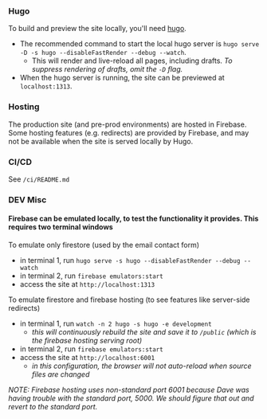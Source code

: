### Hugo
To build and preview the site locally, you'll need [hugo](gohugo.io). 

- The recommended command to start the local hugo server is `hugo serve -D -s hugo --disableFastRender --debug --watch`.
  - This will render and live-reload all pages, including drafts. _To suppress rendering of drafts, omit the `-D` flag._
- When the hugo server is running, the site can be previewed at `localhost:1313`.

### Hosting
The production site (and pre-prod environments) are hosted in Firebase. Some hosting features (e.g. redirects) are provided by Firebase, and may not be available when the site is served locally by Hugo.

### CI/CD
See `/ci/README.md`

### DEV Misc
#### Firebase can be emulated locally, to test the functionality it provides. This requires two terminal windows
To emulate only firestore (used by the email contact form)  
- in terminal 1, run `hugo serve -s hugo --disableFastRender --debug --watch`
- in terminal 2, run `firebase emulators:start`
- access the site at `http://localhost:1313`

To emulate firestore and firebase hosting (to see features like server-side redirects)
  - in terminal 1, run `watch -n 2 hugo -s hugo -e development`
    - _this will continuously rebuild the site and save it to `/public` (which is the firebase hosting serving root)_
  - in terminal 2, run `firebase emulators:start`
  - access the site at `http://localhost:6001`
    - _in this configuration, the browser will not auto-reload when source files are changed_

*NOTE: Firebase hosting uses non-standard port 6001 because Dave was having trouble with the standard port, 5000. We should figure that out and revert to the standard port.*
